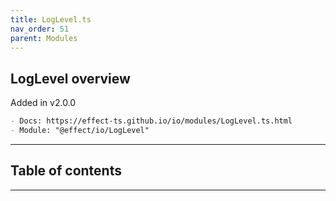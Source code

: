 ```yaml
---
title: LogLevel.ts
nav_order: 51
parent: Modules
---
```


## LogLevel overview

Added in v2.0.0

```md
- Docs: https://effect-ts.github.io/io/modules/LogLevel.ts.html
- Module: "@effect/io/LogLevel"
```

---

<h2 class="text-delta">Table of contents</h2>

---
